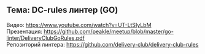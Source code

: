 ## Тема: DC-rules линтер (GO)
Видео: https://www.youtube.com/watch?v=UT-LtSIyLbM \
Презентация: https://github.com/peakle/meetup/blob/master/go-linter/DeliveryClubGoRules.pdf \
Репозиторий линтера: https://github.com/delivery-club/delivery-club-rules
